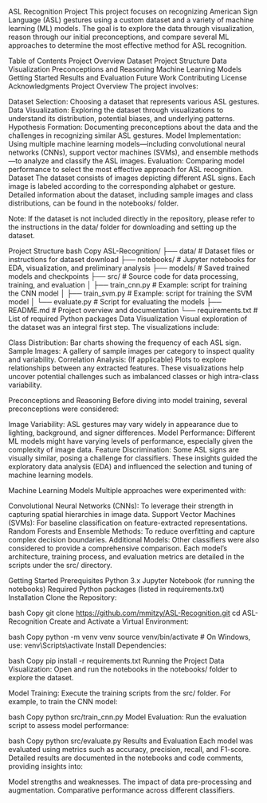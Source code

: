 ASL Recognition Project
This project focuses on recognizing American Sign Language (ASL) gestures using a custom dataset and a variety of machine learning (ML) models. The goal is to explore the data through visualization, reason through our initial preconceptions, and compare several ML approaches to determine the most effective method for ASL recognition.

Table of Contents
Project Overview
Dataset
Project Structure
Data Visualization
Preconceptions and Reasoning
Machine Learning Models
Getting Started
Results and Evaluation
Future Work
Contributing
License
Acknowledgments
Project Overview
The project involves:

Dataset Selection: Choosing a dataset that represents various ASL gestures.
Data Visualization: Exploring the dataset through visualizations to understand its distribution, potential biases, and underlying patterns.
Hypothesis Formation: Documenting preconceptions about the data and the challenges in recognizing similar ASL gestures.
Model Implementation: Using multiple machine learning models—including convolutional neural networks (CNNs), support vector machines (SVMs), and ensemble methods—to analyze and classify the ASL images.
Evaluation: Comparing model performance to select the most effective approach for ASL recognition.
Dataset
The dataset consists of images depicting different ASL signs. Each image is labeled according to the corresponding alphabet or gesture. Detailed information about the dataset, including sample images and class distributions, can be found in the notebooks/ folder.

Note: If the dataset is not included directly in the repository, please refer to the instructions in the data/ folder for downloading and setting up the dataset.

Project Structure
bash
Copy
ASL-Recognition/
├── data/                  # Dataset files or instructions for dataset download
├── notebooks/             # Jupyter notebooks for EDA, visualization, and preliminary analysis
├── models/                # Saved trained models and checkpoints
├── src/                   # Source code for data processing, training, and evaluation
│   ├── train_cnn.py       # Example: script for training the CNN model
│   ├── train_svm.py       # Example: script for training the SVM model
│   └── evaluate.py        # Script for evaluating the models
├── README.md              # Project overview and documentation
└── requirements.txt       # List of required Python packages
Data Visualization
Visual exploration of the dataset was an integral first step. The visualizations include:

Class Distribution: Bar charts showing the frequency of each ASL sign.
Sample Images: A gallery of sample images per category to inspect quality and variability.
Correlation Analysis: (If applicable) Plots to explore relationships between any extracted features.
These visualizations help uncover potential challenges such as imbalanced classes or high intra-class variability.

Preconceptions and Reasoning
Before diving into model training, several preconceptions were considered:

Image Variability: ASL gestures may vary widely in appearance due to lighting, background, and signer differences.
Model Performance: Different ML models might have varying levels of performance, especially given the complexity of image data.
Feature Discrimination: Some ASL signs are visually similar, posing a challenge for classifiers.
These insights guided the exploratory data analysis (EDA) and influenced the selection and tuning of machine learning models.

Machine Learning Models
Multiple approaches were experimented with:

Convolutional Neural Networks (CNNs): To leverage their strength in capturing spatial hierarchies in image data.
Support Vector Machines (SVMs): For baseline classification on feature-extracted representations.
Random Forests and Ensemble Methods: To reduce overfitting and capture complex decision boundaries.
Additional Models: Other classifiers were also considered to provide a comprehensive comparison.
Each model’s architecture, training process, and evaluation metrics are detailed in the scripts under the src/ directory.

Getting Started
Prerequisites
Python 3.x
Jupyter Notebook (for running the notebooks)
Required Python packages (listed in requirements.txt)
Installation
Clone the Repository:

bash
Copy
git clone https://github.com/mmitzy/ASL-Recognition.git
cd ASL-Recognition
Create and Activate a Virtual Environment:

bash
Copy
python -m venv venv
source venv/bin/activate   # On Windows, use: venv\Scripts\activate
Install Dependencies:

bash
Copy
pip install -r requirements.txt
Running the Project
Data Visualization: Open and run the notebooks in the notebooks/ folder to explore the dataset.

Model Training: Execute the training scripts from the src/ folder. For example, to train the CNN model:

bash
Copy
python src/train_cnn.py
Model Evaluation: Run the evaluation script to assess model performance:

bash
Copy
python src/evaluate.py
Results and Evaluation
Each model was evaluated using metrics such as accuracy, precision, recall, and F1-score. Detailed results are documented in the notebooks and code comments, providing insights into:

Model strengths and weaknesses.
The impact of data pre-processing and augmentation.
Comparative performance across different classifiers.
